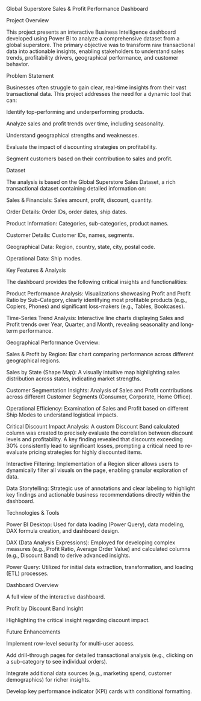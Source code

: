 Global Superstore Sales & Profit Performance Dashboard

Project Overview

This project presents an interactive Business Intelligence dashboard developed using Power BI to analyze a comprehensive dataset from a global superstore. The primary objective was to transform raw transactional data into actionable insights, enabling stakeholders to understand sales trends, profitability drivers, geographical performance, and customer behavior.

Problem Statement

Businesses often struggle to gain clear, real-time insights from their vast transactional data. This project addresses the need for a dynamic tool that can:

Identify top-performing and underperforming products.

Analyze sales and profit trends over time, including seasonality.

Understand geographical strengths and weaknesses.

Evaluate the impact of discounting strategies on profitability.

Segment customers based on their contribution to sales and profit.

Dataset

The analysis is based on the Global Superstore Sales Dataset, a rich transactional dataset containing detailed information on:

Sales & Financials: Sales amount, profit, discount, quantity.

Order Details: Order IDs, order dates, ship dates.

Product Information: Categories, sub-categories, product names.

Customer Details: Customer IDs, names, segments.

Geographical Data: Region, country, state, city, postal code.

Operational Data: Ship modes.

Key Features & Analysis

The dashboard provides the following critical insights and functionalities:

Product Performance Analysis: Visualizations showcasing Profit and Profit Ratio by Sub-Category, clearly identifying most profitable products (e.g., Copiers, Phones) and significant loss-makers (e.g., Tables, Bookcases).

Time-Series Trend Analysis: Interactive line charts displaying Sales and Profit trends over Year, Quarter, and Month, revealing seasonality and long-term performance.

Geographical Performance Overview:

Sales & Profit by Region: Bar chart comparing performance across different geographical regions.

Sales by State (Shape Map): A visually intuitive map highlighting sales distribution across states, indicating market strengths.

Customer Segmentation Insights: Analysis of Sales and Profit contributions across different Customer Segments (Consumer, Corporate, Home Office).

Operational Efficiency: Examination of Sales and Profit based on different Ship Modes to understand logistical impacts.

Critical Discount Impact Analysis: A custom Discount Band calculated column was created to precisely evaluate the correlation between discount levels and profitability. A key finding revealed that discounts exceeding 30% consistently lead to significant losses, prompting a critical need to re-evaluate pricing strategies for highly discounted items.

Interactive Filtering: Implementation of a Region slicer allows users to dynamically filter all visuals on the page, enabling granular exploration of data.

Data Storytelling: Strategic use of annotations and clear labeling to highlight key findings and actionable business recommendations directly within the dashboard.

Technologies & Tools

Power BI Desktop: Used for data loading (Power Query), data modeling, DAX formula creation, and dashboard design.

DAX (Data Analysis Expressions): Employed for developing complex measures (e.g., Profit Ratio, Average Order Value) and calculated columns (e.g., Discount Band) to derive advanced insights.

Power Query: Utilized for initial data extraction, transformation, and loading (ETL) processes.

Dashboard Overview

A full view of the interactive dashboard.

Profit by Discount Band Insight

Highlighting the critical insight regarding discount impact.

Future Enhancements

Implement row-level security for multi-user access.

Add drill-through pages for detailed transactional analysis (e.g., clicking on a sub-category to see individual orders).

Integrate additional data sources (e.g., marketing spend, customer demographics) for richer insights.

Develop key performance indicator (KPI) cards with conditional formatting.


